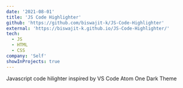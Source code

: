 ```yaml
---
date: '2021-08-01'
title: 'JS Code Highlighter'
github: 'https://github.com/biswajit-k/JS-Code-Highlighter'
external: 'https://biswajit-k.github.io/JS-Code-Highlighter/'
tech:
  - JS
  - HTML
  - CSS
company: 'Self'
showInProjects: true
---
```


Javascript code hilighter inspired by VS Code Atom One Dark Theme

